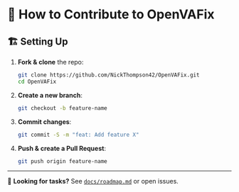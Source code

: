 # 🤝 How to Contribute to OpenVAFix

## 🏗️ Setting Up
1. **Fork & clone** the repo:
   ```sh
   git clone https://github.com/NickThompson42/OpenVAFix.git
   cd OpenVAFix
   ```

2. **Create a new branch**:
   ```sh
   git checkout -b feature-name
   ```

3. **Commit changes**:
   ```sh
   git commit -S -m "feat: Add feature X"
   ```

4. **Push & create a Pull Request**:
   ```sh
   git push origin feature-name
   ```

---
📌 **Looking for tasks?** See [`docs/roadmap.md`](roadmap.md) or open issues.

